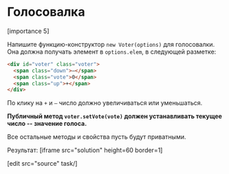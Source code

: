 # Голосовалка

[importance 5]

Напишите функцию-конструктор `new Voter(options)` для голосовалки. 
Она должна получать элемент в `options.elem`, в следующей разметке:

```html
<div id="voter" class="voter">
  <span class="down">—</span>
  <span class="vote">0</span>
  <span class="up">+</span>
</div>
```

По клику на `+` и `—` число должно увеличиваться или уменьшаться.

**Публичный метод `voter.setVote(vote)` должен устанавливать текущее число -- значение голоса.** 

Все остальные методы и свойства пусть будут приватными.

Результат:
[iframe src="solution" height=60 border=1]

[edit src="source" task/]
